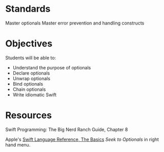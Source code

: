 # Standards
Master optionals
Master error prevention and handling constructs

# Objectives
Students will be able to:
* Understand the purpose of optionals
* Declare optionals
* Unwrap optionals
* Bind optionals
* Chain optionals
* Write idiomatic Swift

# Resources
Swift Programming: The Big Nerd Ranch Guide, Chapter 8

Apple's [Swift Language Reference, The Basics](https://developer.apple.com/library/ios/documentation/Swift/Conceptual/Swift_Programming_Language/TheBasics.html#//apple_ref/doc/uid/TP40014097-CH5-ID309) *Seek to Optionals* in right hand menu.